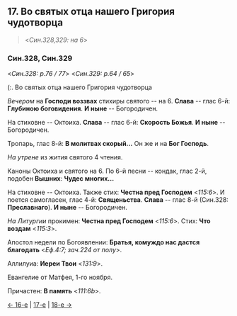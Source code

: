 
## 17. Во святых отца нашего Григория чудотворца   

> <*Син.328,329: на 6*>

### Син.328, Син.329

<*Син.328: p.76 / 77*>
<*Син.329: p.64 / 65*>

(:. Во святых отца нашего Григория чудотворца

*Вечером* на **Господи воззвах** стихиры святого -- на 6. 
**Слава** -- глас 6-й: **Глубиною боговидения**. 
**И ныне** -- Богородичен. 

На стиховне -- Октоиха. 
**Слава** -- глас 6-й: **Скорость Божья**. 
**И ныне** -- Богородичен.

Тропарь, глас 8-й: **В молитвах скорый...**
Он же и на **Бог Господь**.

*На утрене* из жития святого 4 чтения. 

Каноны Октоиха и святого на 6.
По 6-й песни -- кондак, глас 2-й, подобен **Вышних**: **Чудес многих...**

На стиховне -- Октоиха. 
Также стих: **Честна пред Господем** <*115:6*>. 
И поется самогласен, глас 4-й: **Священьства**.
**Слава** -- глас 8-й (Син.328: **Преславнаго**). 
**И ныне** -- Богородичен.

*На Литургии* прокимен: **Честна пред Господем** <*115:6*>.
Стих: **Что воздам** <*115:3*>.

Апостол недели по Богоявлении: **Братья, комуждо нас дастся благодать**  <*Еф.4:7; зач.224 от полу*>.

Аллилуиа: **Иереи Твои** <*131:9*>.

Евангелие от Матфея, 1-го ноября.

Причастен: **В память** <*111:6b*>.

[← 16-е](11_16_SAB.ru.md) | [17-е](README.md#17-й) | [18-е →](11_18_SAB.ru.md)
